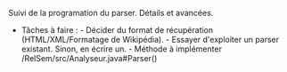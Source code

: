 Suivi de la programation du parser. Détails et avancées.

- Tâches à faire : 
	   - Décider du format de récupération (HTML/XML/Formatage de Wikipédia).
	   - Essayer d'exploiter un parser existant. Sinon, en écrire un.
	   - Méthode à implémenter /RelSem/src/Analyseur.java#Parser()
	   
